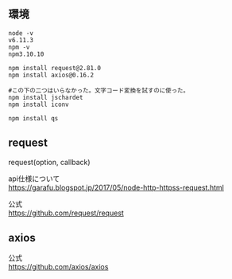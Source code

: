 

## 環境

```
node -v
v6.11.3
npm -v
npm3.10.10

npm install request@2.81.0
npm install axios@0.16.2

#この下の二つはいらなかった。文字コード変換を試すのに使った。
npm install jschardet
npm install iconv

npm install qs
```

## request

request(option, callback)

api仕様について    
https://garafu.blogspot.jp/2017/05/node-http-httpss-request.html    

公式    
https://github.com/request/request    

## axios

公式    
https://github.com/axios/axios    


